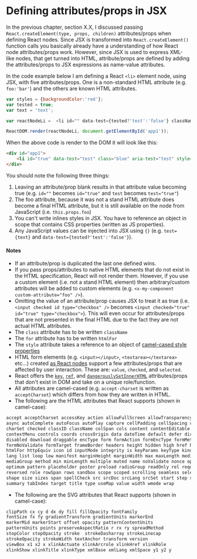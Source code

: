 # Defining attributes/props in JSX

In the previous chapter, section X.X, I discussed passing `React.createElement(type, props, children)` attributes/props when defining React nodes. Since JSX is transformed into `React.createElement()` function calls you basically already have a understanding of how React node attributes/props work. However, since JSX is used to express XML-like nodes, that get turned into HTML, attribute/props are defined by adding the attributes/props to JSX expressions as name-value attributes.

In the code example below I am defining a React `<li>` element node, using JSX, with five attributes/props. One is a non-standard HTML attribute (e.g. `foo:'bar'`) and the others are known HTML attributes.

```js
var styles = {backgroundColor:'red'};
var tested = true;
var text = 'text';

var reactNodeLi =  <li id="" data-test={tested?'test':'false'} className="blue" aria-test="test" style={styles} foo="bar">{text}</li>;

ReactDOM.render(reactNodeLi, document.getElementById('app1'));
```

When the above code is render to the DOM it will look like this:

```HTML
<div id="app1">
    <li id="true" data-test="test" class="blue" aria-test="test" style="background-color:red;" data-reactid=".0">text</li>
</div>
```

You should note the following three things:

1. Leaving an attribute/prop blank results in that attribute value becoming true (e.g. `id=""` becomes `id="true"` and `test` becomes `test="true"`)
2. The foo attribute, because it was not a stand HTML attribute does become a final HTML attribute, but it is still available on the node from JavaScript (i.e. `this.props.foo`)
3. You can't write inlines styles in JSX. You have to reference an object in scope that contains CSS properties (written as JS properties).
4. Any JavaScript values can be injected into JSX using `{}` (e.g. `test={text}` and `data-test={tested?'test':'false'}`).

#### Notes

* If an attribute/prop is duplicated the last one defined wins.
* If you pass props/attributes to native HTML elements that do not exist in the HTML specification, React will not render them. However, if you use a custom element (i.e. not a stand HTML element) then arbitrary/custom attributes will be added to custom elements (e.g. `<x-my-component custom-attribute="foo" />`).
* Omitting the value of an attribute/prop causes JSX to treat it as true (i.e. `<input checked id type="checkbox" />` becomes `<input checked="true" id="true" type="checkbox">`). This will even occur for attributes/props that are not presented in the final HTML due to the fact they are not actual HTML attributes.
* The `class` attribute has to be written `className`
* The `for` attribute has to be written `htmlFor`
* The `style` attribute takes a reference to an object of [camel-cased style properties](https://www.w3.org/TR/DOM-Level-2-Style/css.html#CSS-CSS2Properties)
* HTML form elements (e.g. `<input></input>`, `<textarea></textarea>` etc...) created [as React nodes](https://facebook.github.io/react/docs/forms.html) support a few attributes/props that are affected by user interaction. These are: `value`, `checked`, and `selected`.
* React offers the [`key`](https://facebook.github.io/react/docs/multiple-components.html#dynamic-children), [`ref`](https://facebook.github.io/react/docs/more-about-refs.html), and [`dangerouslySetInnerHTML`](https://facebook.github.io/react/tips/dangerously-set-inner-html.html) attributes/props that don't exist in DOM and take on a unique role/function.
* All attributes are camel-cased (e.g. `accept-charset` is written as `acceptCharset`) which differs from how they are written in HTML.
* The following are the HTML attributes that React supports (shown in camel-case):

```HTML
accept acceptCharset accessKey action allowFullScreen allowTransparency alt
async autoComplete autoFocus autoPlay capture cellPadding cellSpacing challenge
charSet checked classID className colSpan cols content contentEditable
contextMenu controls coords crossOrigin data dateTime default defer dir
disabled download draggable encType form formAction formEncType formMethod
formNoValidate formTarget frameBorder headers height hidden high href hrefLang
htmlFor httpEquiv icon id inputMode integrity is keyParams keyType kind label
lang list loop low manifest marginHeight marginWidth max maxLength media
mediaGroup method min minLength multiple muted name noValidate nonce open
optimum pattern placeholder poster preload radioGroup readOnly rel required
reversed role rowSpan rows sandbox scope scoped scrolling seamless selected
shape size sizes span spellCheck src srcDoc srcLang srcSet start step style
summary tabIndex target title type useMap value width wmode wrap
```

* The following are the SVG attributes that React supports (shown in camel-case):

```svg
clipPath cx cy d dx dy fill fillOpacity fontFamily
fontSize fx fy gradientTransform gradientUnits markerEnd
markerMid markerStart offset opacity patternContentUnits
patternUnits points preserveAspectRatio r rx ry spreadMethod
stopColor stopOpacity stroke  strokeDasharray strokeLinecap
strokeOpacity strokeWidth textAnchor transform version
viewBox x1 x2 x xlinkActuate xlinkArcrole xlinkHref xlinkRole
xlinkShow xlinkTitle xlinkType xmlBase xmlLang xmlSpace y1 y2 y
```
